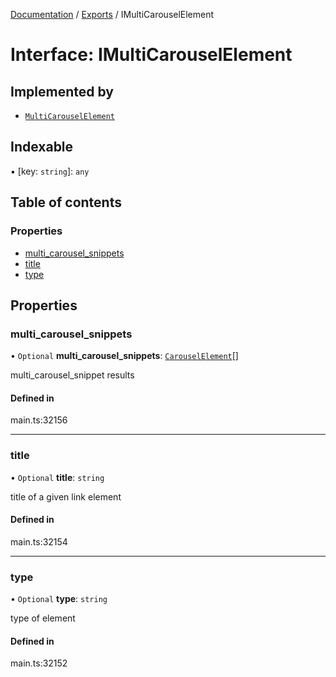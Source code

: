 [Documentation](../README.md) / [Exports](../modules.md) / IMultiCarouselElement

# Interface: IMultiCarouselElement

## Implemented by

- [`MultiCarouselElement`](../classes/MultiCarouselElement.md)

## Indexable

▪ [key: `string`]: `any`

## Table of contents

### Properties

- [multi\_carousel\_snippets](IMultiCarouselElement.md#multi_carousel_snippets)
- [title](IMultiCarouselElement.md#title)
- [type](IMultiCarouselElement.md#type)

## Properties

### multi\_carousel\_snippets

• `Optional` **multi\_carousel\_snippets**: [`CarouselElement`](../classes/CarouselElement.md)[]

multi_carousel_snippet results

#### Defined in

main.ts:32156

___

### title

• `Optional` **title**: `string`

title of a given link element

#### Defined in

main.ts:32154

___

### type

• `Optional` **type**: `string`

type of element

#### Defined in

main.ts:32152
